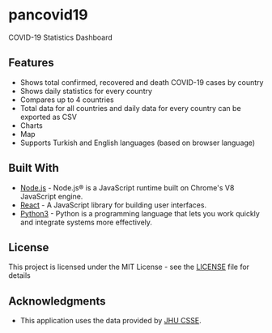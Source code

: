 # pancovid19
COVID-19 Statistics Dashboard

## Features

* Shows total confirmed, recovered and death COVID-19 cases by country
* Shows daily statistics for every country
* Compares up to 4 countries
* Total data for all countries and daily data for every country can be exported as CSV
* Charts
* Map
* Supports Turkish and English languages (based on browser language)

## Built With

* [Node.js](https://nodejs.org/) - Node.js® is a JavaScript runtime built on Chrome's V8 JavaScript engine.
* [React](https://reactjs.org/) - A JavaScript library for building user interfaces.
* [Python3](https://www.python.org/) - Python is a programming language that lets you work quickly
and integrate systems more effectively.

## License

This project is licensed under the MIT License - see the [LICENSE](LICENSE) file for details

## Acknowledgments

* This application uses the data provided by [JHU CSSE](https://github.com/CSSEGISandData/COVID-19).
